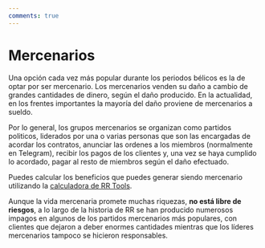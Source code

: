 ```yaml
---
comments: true
---
```


# Mercenarios

Una opción cada vez más popular durante los periodos bélicos es la de optar por ser mercenario. Los mercenarios venden su daño a cambio de grandes cantidades de dinero, según el daño producido. En la actualidad, en los frentes importantes la mayoría del daño proviene de mercenarios a sueldo.

Por lo general, los grupos mercenarios se organizan como partidos politicos, liderados por una o varias personas que son las encargadas de acordar los contratos, anunciar las ordenes a los miembros (normalmente en Telegram), recibir los pagos de los clientes y, una vez se haya cumplido lo acordado, pagar al resto de miembros según el daño efectuado.

Puedes calcular los beneficios que puedes generar siendo mercenario utilizando la [calculadora de RR Tools](https://rr-tools.eu/merc-calc).

Aunque la vida mercenaria promete muchas riquezas, **no está libre de riesgos**, a lo largo de la historia de RR se han producido numerosos impagos en algunos de los partidos mercenarios más populares, con clientes que dejaron a deber enormes cantidades mientras que los líderes mercenarios tampoco se hicieron responsables.
